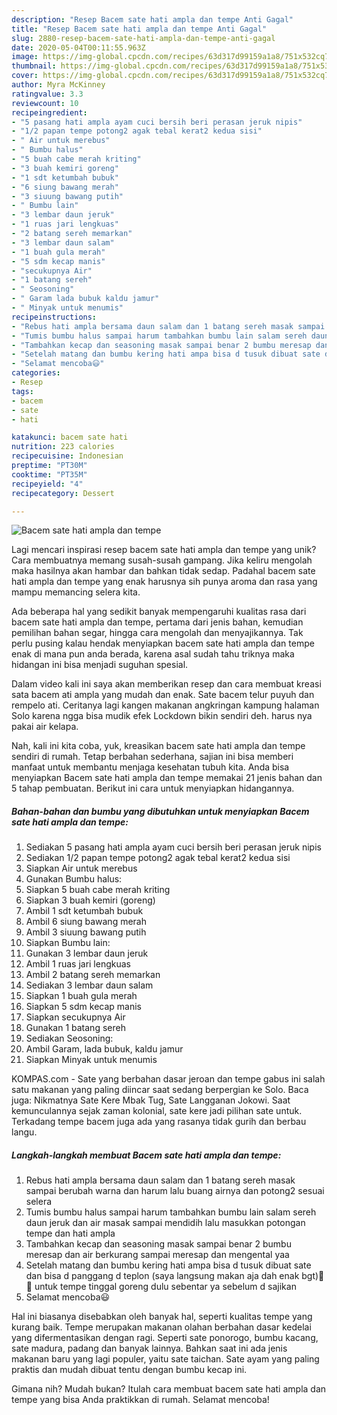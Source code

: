 ```yaml
---
description: "Resep Bacem sate hati ampla dan tempe Anti Gagal"
title: "Resep Bacem sate hati ampla dan tempe Anti Gagal"
slug: 2880-resep-bacem-sate-hati-ampla-dan-tempe-anti-gagal
date: 2020-05-04T00:11:55.963Z
image: https://img-global.cpcdn.com/recipes/63d317d99159a1a8/751x532cq70/bacem-sate-hati-ampla-dan-tempe-foto-resep-utama.jpg
thumbnail: https://img-global.cpcdn.com/recipes/63d317d99159a1a8/751x532cq70/bacem-sate-hati-ampla-dan-tempe-foto-resep-utama.jpg
cover: https://img-global.cpcdn.com/recipes/63d317d99159a1a8/751x532cq70/bacem-sate-hati-ampla-dan-tempe-foto-resep-utama.jpg
author: Myra McKinney
ratingvalue: 3.3
reviewcount: 10
recipeingredient:
- "5 pasang hati ampla ayam cuci bersih beri perasan jeruk nipis"
- "1/2 papan tempe potong2 agak tebal kerat2 kedua sisi"
- " Air untuk merebus"
- " Bumbu halus"
- "5 buah cabe merah kriting"
- "3 buah kemiri goreng"
- "1 sdt ketumbah bubuk"
- "6 siung bawang merah"
- "3 siuung bawang putih"
- " Bumbu lain"
- "3 lembar daun jeruk"
- "1 ruas jari lengkuas"
- "2 batang sereh memarkan"
- "3 lembar daun salam"
- "1 buah gula merah"
- "5 sdm kecap manis"
- "secukupnya Air"
- "1 batang sereh"
- " Seosoning"
- " Garam lada bubuk kaldu jamur"
- " Minyak untuk menumis"
recipeinstructions:
- "Rebus hati ampla bersama daun salam dan 1 batang sereh masak sampai berubah warna dan harum lalu buang airnya dan potong2 sesuai selera"
- "Tumis bumbu halus sampai harum tambahkan bumbu lain salam sereh daun jeruk dan air masak sampai mendidih lalu masukkan potongan tempe dan hati ampla"
- "Tambahkan kecap dan seasoning masak sampai benar 2 bumbu meresap dan air berkurang sampai meresap dan mengental yaa"
- "Setelah matang dan bumbu kering hati ampa bisa d tusuk dibuat sate dan bisa d panggang d teplon (saya langsung makan aja dah enak bgt)🤤😋 untuk tempe tinggal goreng dulu sebentar ya sebelum d sajikan"
- "Selamat mencoba😃"
categories:
- Resep
tags:
- bacem
- sate
- hati

katakunci: bacem sate hati 
nutrition: 223 calories
recipecuisine: Indonesian
preptime: "PT30M"
cooktime: "PT35M"
recipeyield: "4"
recipecategory: Dessert

---
```



![Bacem sate hati ampla dan tempe](https://img-global.cpcdn.com/recipes/63d317d99159a1a8/751x532cq70/bacem-sate-hati-ampla-dan-tempe-foto-resep-utama.jpg)

Lagi mencari inspirasi resep bacem sate hati ampla dan tempe yang unik? Cara membuatnya memang susah-susah gampang. Jika keliru mengolah maka hasilnya akan hambar dan bahkan tidak sedap. Padahal bacem sate hati ampla dan tempe yang enak harusnya sih punya aroma dan rasa yang mampu memancing selera kita.

Ada beberapa hal yang sedikit banyak mempengaruhi kualitas rasa dari bacem sate hati ampla dan tempe, pertama dari jenis bahan, kemudian pemilihan bahan segar, hingga cara mengolah dan menyajikannya. Tak perlu pusing kalau hendak menyiapkan bacem sate hati ampla dan tempe enak di mana pun anda berada, karena asal sudah tahu triknya maka hidangan ini bisa menjadi suguhan spesial.

Dalam video kali ini saya akan memberikan resep dan cara membuat kreasi sata bacem ati ampla yang mudah dan enak. Sate bacem telur puyuh dan rempelo ati. Ceritanya lagi kangen makanan angkringan kampung halaman Solo karena ngga bisa mudik efek Lockdown bikin sendiri deh. harus nya pakai air kelapa.


Nah, kali ini kita coba, yuk, kreasikan bacem sate hati ampla dan tempe sendiri di rumah. Tetap berbahan sederhana, sajian ini bisa memberi manfaat untuk membantu menjaga kesehatan tubuh kita. Anda bisa menyiapkan Bacem sate hati ampla dan tempe memakai 21 jenis bahan dan 5 tahap pembuatan. Berikut ini cara untuk menyiapkan hidangannya.

<!--inarticleads1-->

##### Bahan-bahan dan bumbu yang dibutuhkan untuk menyiapkan Bacem sate hati ampla dan tempe:

1. Sediakan 5 pasang hati ampla ayam cuci bersih beri perasan jeruk nipis
1. Sediakan 1/2 papan tempe potong2 agak tebal kerat2 kedua sisi
1. Siapkan  Air untuk merebus
1. Gunakan  Bumbu halus:
1. Siapkan 5 buah cabe merah kriting
1. Siapkan 3 buah kemiri (goreng)
1. Ambil 1 sdt ketumbah bubuk
1. Ambil 6 siung bawang merah
1. Ambil 3 siuung bawang putih
1. Siapkan  Bumbu lain:
1. Gunakan 3 lembar daun jeruk
1. Ambil 1 ruas jari lengkuas
1. Ambil 2 batang sereh memarkan
1. Sediakan 3 lembar daun salam
1. Siapkan 1 buah gula merah
1. Siapkan 5 sdm kecap manis
1. Siapkan secukupnya Air
1. Gunakan 1 batang sereh
1. Sediakan  Seosoning:
1. Ambil  Garam, lada bubuk, kaldu jamur
1. Siapkan  Minyak untuk menumis


KOMPAS.com - Sate yang berbahan dasar jeroan dan tempe gabus ini salah satu makanan yang paling diincar saat sedang berpergian ke Solo. Baca juga: Nikmatnya Sate Kere Mbak Tug, Sate Langganan Jokowi. Saat kemunculannya sejak zaman kolonial, sate kere jadi pilihan sate untuk. Terkadang tempe bacem juga ada yang rasanya tidak gurih dan berbau langu. 

<!--inarticleads2-->

##### Langkah-langkah membuat Bacem sate hati ampla dan tempe:

1. Rebus hati ampla bersama daun salam dan 1 batang sereh masak sampai berubah warna dan harum lalu buang airnya dan potong2 sesuai selera
1. Tumis bumbu halus sampai harum tambahkan bumbu lain salam sereh daun jeruk dan air masak sampai mendidih lalu masukkan potongan tempe dan hati ampla
1. Tambahkan kecap dan seasoning masak sampai benar 2 bumbu meresap dan air berkurang sampai meresap dan mengental yaa
1. Setelah matang dan bumbu kering hati ampa bisa d tusuk dibuat sate dan bisa d panggang d teplon (saya langsung makan aja dah enak bgt)🤤😋 untuk tempe tinggal goreng dulu sebentar ya sebelum d sajikan
1. Selamat mencoba😃


Hal ini biasanya disebabkan oleh banyak hal, seperti kualitas tempe yang kurang baik. Tempe merupakan makanan olahan berbahan dasar kedelai yang difermentasikan dengan ragi. Seperti sate ponorogo, bumbu kacang, sate madura, padang dan banyak lainnya. Bahkan saat ini ada jenis makanan baru yang lagi populer, yaitu sate taichan. Sate ayam yang paling praktis dan mudah dibuat tentu dengan bumbu kecap ini. 

Gimana nih? Mudah bukan? Itulah cara membuat bacem sate hati ampla dan tempe yang bisa Anda praktikkan di rumah. Selamat mencoba!
